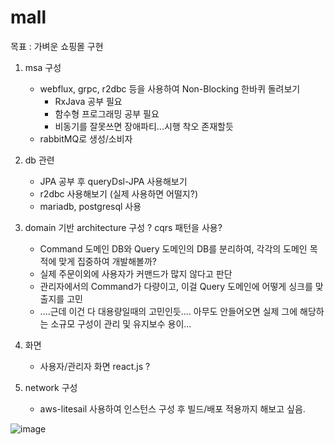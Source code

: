 # mall


목표 : 가벼운 쇼핑몰 구현
1. msa 구성
   - webflux, grpc, r2dbc 등을 사용하여 Non-Blocking 한바퀴 돌려보기 
      - RxJava 공부 필요
      - 함수형 프로그래밍 공부 필요
      - 비동기를 잘못쓰면 장애파티...시행 착오 존재할듯 
   - rabbitMQ로 생성/소비자 
    
2. db 관련 
   - JPA 공부 후 queryDsl-JPA 사용해보기 
   - r2dbc 사용해보기 (실제 사용하면 어떨지?)
   - mariadb, postgresql 사용
   
3. domain 기반 architecture 구성 ? cqrs 패턴을 사용?
   - Command 도메인 DB와 Query 도메인의 DB를 분리하여, 각각의 도메인 목적에 맞게 집중하여 개발해볼까? 
   - 실제 주문이외에 사용자가 커맨드가 많지 않다고 판단
   - 관리자에서의 Command가 다량이고, 이걸 Query 도메인에 어떻게 싱크를 맞출지를 고민
   - ....근데 이건 다 대용량일때의 고민인듯.... 아무도 안들어오면 실제 그에 해당하는 소규모 구성이 관리 및 유지보수 용이...

4. 화면
   - 사용자/관리자 화면 react.js ?

5. network 구성 
   - aws-litesail 사용하여 인스턴스 구성 후 빌드/배포 적용까지 해보고 싶음.



![image](https://user-images.githubusercontent.com/25473606/129032065-a19edbcb-5ffe-47a2-a60a-be4242983961.png)



